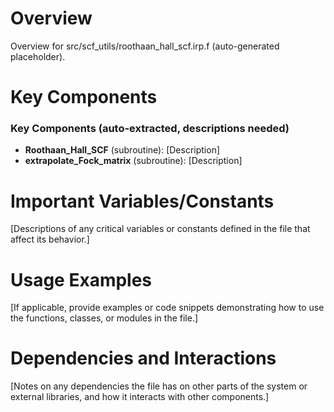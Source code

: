 # Overview

Overview for src/scf_utils/roothaan_hall_scf.irp.f (auto-generated placeholder).

# Key Components

### Key Components (auto-extracted, descriptions needed)
- **Roothaan_Hall_SCF** (subroutine): [Description]
- **extrapolate_Fock_matrix** (subroutine): [Description]

# Important Variables/Constants

[Descriptions of any critical variables or constants defined in the file that affect its behavior.]

# Usage Examples

[If applicable, provide examples or code snippets demonstrating how to use the functions, classes, or modules in the file.]

# Dependencies and Interactions

[Notes on any dependencies the file has on other parts of the system or external libraries, and how it interacts with other components.]
